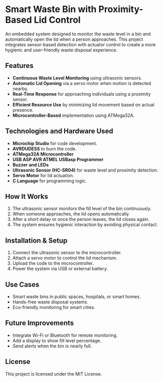 # Smart Waste Bin with Proximity-Based Lid Control

An embedded system designed to monitor the waste level in a bin and automatically open the lid when a person approaches. This project integrates sensor-based detection with actuator control to create a more hygienic and user-friendly waste disposal experience.

## Features

- **Continuous Waste Level Monitoring** using ultrasonic sensors.
- **Automatic Lid Opening** via a servo motor when motion is detected nearby.
- **Real-Time Response** for approaching individuals using a proximity sensor.
- **Efficient Resource Use** by minimizing lid movement based on actual presence.
- **Microcontroller-Based** implementation using ATMega32A.

## Technologies and Hardware Used

- **Microchip Studio** for code development.
- **AVRDUDESS** to burn the code.
- **ATMega32A Microcontroller**
- **USB ASP AVR ATMEL USBasp Programmer**
- **Buzzer and LEDs**
- **Ultrasonic Sensor (HC-SR04)** for waste level and proximity detection.
- **Servo Motor** for lid actuation.
- **C Language** for programming logic.

## How It Works

1. The ultrasonic sensor monitors the fill level of the bin continuously.
2. When someone approaches, the lid opens automatically.
3. After a short delay or once the person leaves, the lid closes again.
4. The system ensures hygienic interaction by avoiding physical contact.

## Installation & Setup

1. Connect the ultrasonic sensor to the microcontroller.
2. Attach a servo motor to control the lid mechanism.
3. Upload the code to the microcontroller.
4. Power the system via USB or external battery.

## Use Cases

- Smart waste bins in public spaces, hospitals, or smart homes.
- Hands-free waste disposal systems.
- Eco-friendly monitoring for smart cities.

## Future Improvements

- Integrate Wi-Fi or Bluetooth for remote monitoring.
- Add a display to show fill level percentage.
- Send alerts when the bin is nearly full.

## License

This project is licensed under the MIT License.
